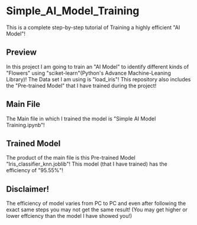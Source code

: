 # Simple_AI_Model_Training
This is a complete step-by-step tutorial of Training a highly efficient "AI Model"!
## Preview
In this project I am going to train an "AI Model" to identify different kinds of "Flowers" using "sciket-learn"(Python's Advance Machine-Leaning Library)! The Data set I am using is "load_iris"!
This repository also includes the "Pre-trained Model" that I have trained during the project!
## Main File
The Main file in which I trained the model is "Simple AI Model Training.ipynb"!
## Trained Model
The product of the main file is this Pre-trained Model "Iris_classifier_knn.joblib"! This model (that I have trained) has the efficiency of "95.55%"!
## Disclaimer!
The efficiency of model varies from PC to PC and even after following the exact same steps you may not get the same result! (You may get higher or lower effciency than the model I have showed you!)
